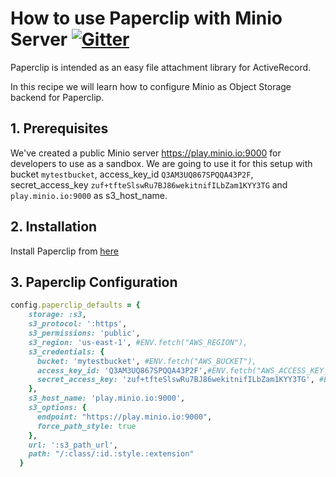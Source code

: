 # How to use Paperclip with Minio Server [![Gitter](https://badges.gitter.im/Join%20Chat.svg)](https://gitter.im/minio/minio?utm_source=badge&utm_medium=badge&utm_campaign=pr-badge&utm_content=badge)

Paperclip is intended as an easy file attachment library for ActiveRecord. 

In this recipe we will learn how to configure  Minio as Object Storage backend for Paperclip.

## 1. Prerequisites

We've created a public Minio server https://play.minio.io:9000 for developers to use as a sandbox. We are going to use it for this setup with bucket ``mytestbucket``, access_key_id ``Q3AM3UQ867SPQQA43P2F``, secret_access_key ``zuf+tfteSlswRu7BJ86wekitnifILbZam1KYY3TG`` and ``play.minio.io:9000`` as  s3_host_name.

## 2. Installation 
 
Install Paperclip from [here](https://github.com/thoughtbot/paperclip)

## 3. Paperclip Configuration

```ruby
config.paperclip_defaults = {
    storage: :s3,
    s3_protocol: ':https',
    s3_permissions: 'public',
    s3_region: 'us-east-1', #ENV.fetch("AWS_REGION"),    
    s3_credentials: {
      bucket: 'mytestbucket', #ENV.fetch("AWS_BUCKET"),
      access_key_id: 'Q3AM3UQ867SPQQA43P2F',#ENV.fetch("AWS_ACCESS_KEY_ID"),
      secret_access_key: 'zuf+tfteSlswRu7BJ86wekitnifILbZam1KYY3TG', #ENV.fetch("AWS_SECRET_ACCESS_KEY"),
    },
    s3_host_name: 'play.minio.io:9000',
    s3_options: {
      endpoint: "https://play.minio.io:9000", 
      force_path_style: true 
    },
    url: ':s3_path_url',
    path: "/:class/:id.:style.:extension"
  }
```

